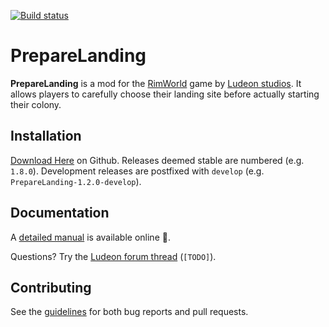 [![Build status](https://ci.appveyor.com/api/projects/status/0t0v36hpor8l68l5?svg=true)](https://ci.appveyor.com/project/neitsa/preparelanding)

PrepareLanding
==============

**PrepareLanding** is a mod for the [RimWorld](https://rimworldgame.com/) game by [Ludeon studios](https://ludeon.com/blog/). It allows players to carefully choose their landing site before actually starting their colony.

Installation
------------

[Download Here](https://github.com/neitsa/PrepareLanding/releases/latest) on Github.
Releases deemed stable are numbered (e.g. `1.8.0`).
Development releases are postfixed with `develop` (e.g. `PrepareLanding-1.2.0-develop`).

Documentation
-------------

A [detailed manual](https://neitsa.github.io/games/rimworld/preparelanding/) is available online :construction:.

Questions? Try the [Ludeon forum thread]() (`[TODO]`).

Contributing
------------

See the [guidelines](CONTRIBUTING.md) for both bug reports and pull requests.